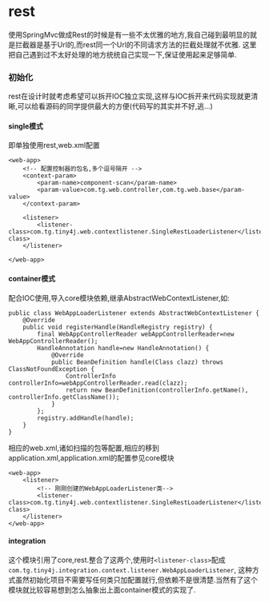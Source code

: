 # rest
使用SpringMvc做成Rest的时候是有一些不太优雅的地方,我自己碰到最明显的就是拦截器是基于Url的,而rest同一个Url的不同请求方法的拦截处理就不优雅.
这里把自己遇到过不太好处理的地方统统自己实现一下,保证使用起来足够简单.
### 初始化
rest在设计时就考虑希望可以拆开IOC独立实现,这样与IOC拆开来代码实现就更清晰,可以给看源码的同学提供最大的方便(代码写的其实并不好,逃...)
#### single模式
即单独使用rest,web.xml配置

```
<web-app>
    <!-- 配置控制器的包名,多个逗号隔开 -->
    <context-param>
        <param-name>component-scan</param-name>
        <param-value>com.tg.web.controller,com.tg.web.base</param-value>
    </context-param>

    <listener>
        <listener-class>com.tg.tiny4j.web.contextlistener.SingleRestLoaderListener</listener-class>
    </listener>

</web-app>
```
#### container模式
配合IOC使用,导入core模块依赖,继承AbstractWebContextListener,如:

```
public class WebAppLoaderListener extends AbstractWebContextListener {
    @Override
    public void registerHandle(HandleRegistry registry) {
        final WebAppControllerReader webAppControllerReader=new WebAppControllerReader();
        HandleAnnotation handle=new HandleAnnotation() {
            @Override
            public BeanDefinition handle(Class clazz) throws ClassNotFoundException {
                ControllerInfo controllerInfo=webAppControllerReader.read(clazz);
                return new BeanDefinition(controllerInfo.getName(), controllerInfo.getClassName());
            }
        };
        registry.addHandle(handle);
    }
}
```
相应的web.xml,诸如扫描的包等配置,相应的移到application.xml,application.xml的配置参见core模块

```
<web-app>
    <listener>
        <!-- 刚刚创建的WebAppLoaderListener类-->
        <listener-class>com.tg.tiny4j.web.contextlistener.SingleRestLoaderListener</listener-class>
    </listener>
</web-app>
```
#### integration
这个模块引用了core,rest.整合了这两个,使用时`<listener-class>`配成`com.tg.tiny4j.integration.context.listener.WebAppLoaderListener`,
这种方式虽然初始化项目不需要写任何类只加配置就行,但依赖不是很清楚.当然有了这个模块就比较容易想到怎么抽象出上面container模式的实现了.